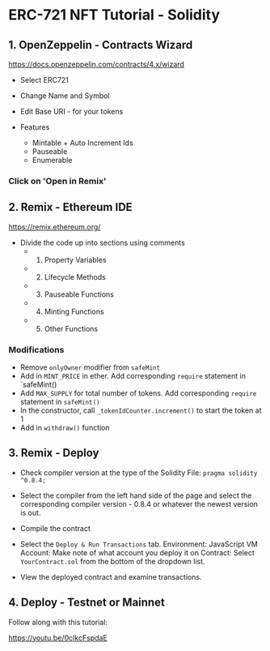 # ERC-721 NFT Tutorial - Solidity

## 1. OpenZeppelin - Contracts Wizard

https://docs.openzeppelin.com/contracts/4.x/wizard

- Select ERC721

- Change Name and Symbol
- Edit Base URI - for your tokens
- Features
  - Mintable + Auto Increment Ids
  - Pauseable
  - Enumerable

### Click on 'Open in Remix'

## 2. Remix - Ethereum IDE

https://remix.ethereum.org/

- Divide the code up into sections using comments
  - 1. Property Variables
  - 2. Lifecycle Methods
  - 3. Pauseable Functions
  - 4. Minting Functions
  - 5. Other Functions

### Modifications

- Remove `onlyOwner` modifier from `safeMint`
- Add in `MINT_PRICE` in ether. Add corresponding `require` statement in `safeMint()
- Add `MAX_SUPPLY` for total number of tokens. Add corresponding `require` statement in `safeMint()`
- In the constructor, call `_tokenIdCounter.increment()` to start the token at 1
- Add in `withdraw()` function

## 3. Remix - Deploy

- Check compiler version at the type of the Solidity File:
  `pragma solidity ^0.8.4;`

- Select the compiler from the left hand side of the page and select the corresponding compiler version - 0.8.4 or whatever the newest version is out.

- Compile the contract

- Select the `Deploy & Run Transactions` tab.
  Environment: JavaScript VM
  Account: Make note of what account you deploy it on
  Contract: Select `YourContract.sol` from the bottom of the dropdown list.

- View the deployed contract and examine transactions.

## 4. Deploy - Testnet or Mainnet

Follow along with this tutorial:

https://youtu.be/0cIkcFspdaE